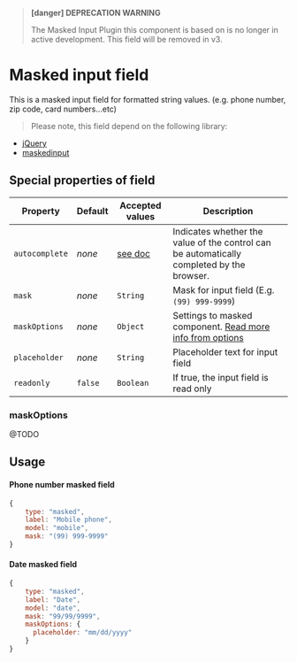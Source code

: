 > **[danger] DEPRECATION WARNING**
>
> The Masked Input Plugin this component is based on is no longer in active development.  This field will be removed in v3.


# Masked input field
This is a masked input field for formatted string values. (e.g. phone number, zip code, card numbers...etc)

> Please note, this field depend on the following library:
- [jQuery](http://www.jquery.com)
- [maskedinput](http://digitalbush.com/projects/masked-input-plugin/)

## Special properties of field

Property      | Default  | Accepted values | Description
------------- | -------- | --------------- | -----------
`autocomplete` | _none_   | [see doc](https://html.spec.whatwg.org/multipage/forms.html#autofill)        | Indicates whether the value of the control can be automatically completed by the browser.
`mask`		  | _none_   | `String` 	   | Mask for input field (E.g. `(99) 999-9999`)
`maskOptions` | _none_   | `Object` 	   | Settings to masked component. [Read more info from options](http://digitalbush.com/projects/masked-input-plugin/)
`placeholder` | _none_   | `String` 	   | Placeholder text for input field
`readonly`    | `false`  | `Boolean` 	   | If true, the input field is read only

### maskOptions
@TODO
## Usage
#### Phone number masked field
```js
{
    type: "masked",
    label: "Mobile phone",
    model: "mobile",
    mask: "(99) 999-9999"
}
```
#### Date masked field
```js
{
    type: "masked",
    label: "Date",
    model: "date",
    mask: "99/99/9999",
    maskOptions: {
      placeholder: "mm/dd/yyyy"
    }
}
```
